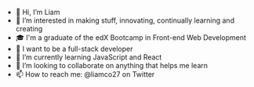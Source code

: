 - 👋 Hi, I’m Liam
- 👀 I’m interested in making stuff, innovating, continually learning and creating
- 🎓 I'm a graduate of the edX Bootcamp in Front-end Web Development
- 🌱 I want to be a full-stack developer
- 🧠 I’m currently learning JavaScript and React
- 💞️ I’m looking to collaborate on anything that helps me learn
- 📫 How to reach me: @liamco27 on Twitter

<!---
lico27/lico27 is a ✨ special ✨ repository because its `README.md` (this file) appears on your GitHub profile.
You can click the Preview link to take a look at your changes.
--->
